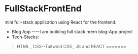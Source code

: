 # FullStackFrontEnd
mini full-stack application using React for the frontend.
* Blog App ----I am building full stack mern blog-App project
*  Tech-Stacks:
  >HTML , CSS--Tailwind CSS  , JS and REACT =======
